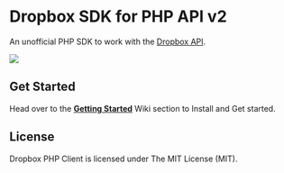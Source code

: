 Dropbox SDK for PHP API v2
======================================================
An unofficial PHP SDK to work with the [Dropbox API](https://www.dropbox.com/developers/documentation/http/documentation).

<img src="https://cloud.githubusercontent.com/assets/893057/13731118/b7cf0e4e-e987-11e5-942f-13c53d65da35.png">


## Get Started
Head over to the **[Getting Started](https://github.com/kunalvarma05/dropbox-php-sdk/wiki/Getting-Started)** Wiki section to Install and Get started.


## License
Dropbox PHP Client is licensed under The MIT License (MIT).